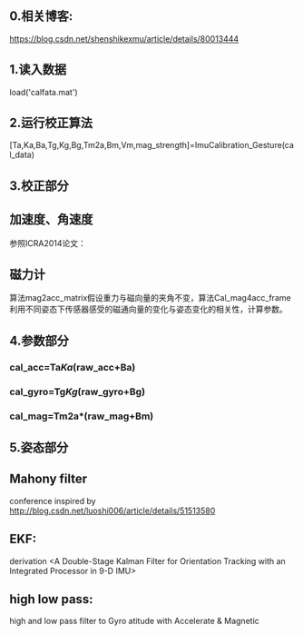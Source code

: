 0.相关博客:
---
https://blog.csdn.net/shenshikexmu/article/details/80013444

1.读入数据
---
 load('calfata.mat')

2.运行校正算法
---
   [Ta,Ka,Ba,Tg,Kg,Bg,Tm2a,Bm,Vm,mag_strength]=ImuCalibration_Gesture(cal_data)


3.校正部分
---
## 加速度、角速度
   参照ICRA2014论文：<A Robust and Easy to implement method for imu calibration without External Equipments>
## 磁力计
   算法mag2acc_matrix假设重力与磁向量的夹角不变，算法Cal_mag4acc_frame利用不同姿态下传感器感受的磁通向量的变化与姿态变化的相关性，计算参数。

4.参数部分
---
###  cal_acc=Ta*Ka*(raw_acc+Ba)
###  cal_gyro=Tg*Kg*(raw_gyro+Bg)
###  cal_mag=Tm2a*(raw_mag+Bm)
   
5.姿态部分
---
 ##  Mahony filter
   conference <Nonlinear Complementery Filters on the Special Orthogonal Group>
   inspired by    http://blog.csdn.net/luoshi006/article/details/51513580
 ##  EKF:
   derivation <A Double-Stage Kalman Filter for Orientation Tracking with 
               an Integrated Processor in 9-D IMU>
 ##  high low pass:
   high and low pass filter to Gyro atitude with Accelerate & Magnetic
   

